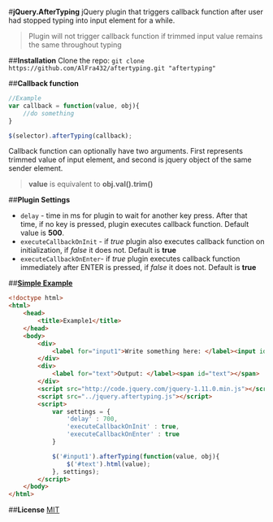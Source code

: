 #**jQuery.AfterTyping**
jQuery plugin that triggers callback function after user had stopped typing into input element for a while.
>Plugin will not trigger callback function if trimmed input value remains the same throughout typing

##**Installation**
Clone the repo:	`git clone https://github.com/AlFra432/aftertyping.git "aftertyping"` 

##**Callback function**
```javascript
//Example
var callback = function(value, obj){
	//do something
}

$(selector).afterTyping(callback);
```
Callback function can optionally have two arguments. First represents trimmed value of input element, and second is jquery object of the same sender element. 
>**value** is equivalent to **obj.val().trim()**

##**Plugin Settings**
+ `delay` - time in ms for plugin to wait for another key press. After that time, if no key is pressed, plugin executes callback function. Default value is **500**.
+ `executeCallbackOnInit` - if _true_ plugin also executes callback function on initialization, if _false_ it does not. Default is **true**
+ `executeCallbackOnEnter`- if _true_  plugin executes callback function immediately after ENTER is pressed, if _false_ it does not. Default is **true**

##[**Simple Example**](https://github.com/AlFra432/aftertyping/blob/master/examples/example1.html)
```html
<!doctype html>
<html>
	<head>
		<title>Example1</title>
	</head>
	<body>
		<div>
			<label for="input1">Write something here: </label><input id="input1" autocomplete="off" value="testvalue">
		</div>
		<div>
			<label for="text">Output: </label><span id="text"></span>
		</div>
		<script src="http://code.jquery.com/jquery-1.11.0.min.js"></script>
		<script src="../jquery.aftertyping.js"></script>
		<script>
			var settings = {
				'delay' : 700,
				'executeCallbackOnInit' : true, 
				'executeCallbackOnEnter' : true
			}

			$('#input1').afterTyping(function(value, obj){
				$('#text').html(value);
			}, settings);
		</script>
	</body>
</html>
```

##**License**
[MIT](https://github.com/AlFra432/aftertyping/blob/master/LICENSE.txt)
